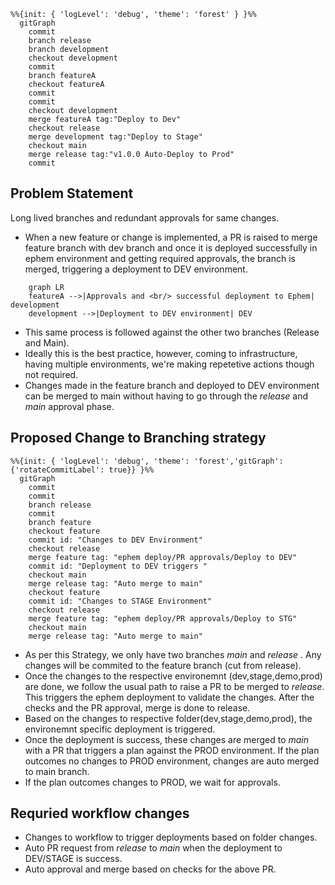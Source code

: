 
```mermaid
%%{init: { 'logLevel': 'debug', 'theme': 'forest' } }%%
  gitGraph
    commit
    branch release
    branch development
    checkout development
    commit
    branch featureA
    checkout featureA
    commit
    commit
    checkout development
    merge featureA tag:"Deploy to Dev"
    checkout release
    merge development tag:"Deploy to Stage"
    checkout main
    merge release tag:"v1.0.0 Auto-Deploy to Prod"
    commit
```

## Problem Statement
Long lived branches and redundant approvals for same changes.

* When a new feature or change is implemented, a PR is raised to merge feature branch with dev branch and once it is deployed successfully in ephem environment and getting required approvals, the branch is merged, triggering a deployment to DEV environment.
  
```mermaid
    graph LR
    featureA -->|Approvals and <br/> successful deployment to Ephem| development
    development -->|Deployment to DEV environment| DEV
```

* This same process is followed against the other two branches (Release and Main).
* Ideally this is the best practice, however, coming to infrastructure, having multiple environments, we're making repetetive actions though not required.
* Changes made in the feature branch and deployed to DEV environment can be merged to main without having to go through the *release* and *main* approval phase.

## Proposed Change to Branching strategy

```mermaid
%%{init: { 'logLevel': 'debug', 'theme': 'forest','gitGraph': {'rotateCommitLabel': true}} }%%
  gitGraph
    commit
    commit
    branch release
    commit
    branch feature
    checkout feature
    commit id: "Changes to DEV Environment"
    checkout release
    merge feature tag: "ephem deploy/PR approvals/Deploy to DEV"
    commit id: "Deployment to DEV triggers "
    checkout main
    merge release tag: "Auto merge to main"
    checkout feature
    commit id: "Changes to STAGE Environment"
    checkout release
    merge feature tag: "ephem deploy/PR approvals/Deploy to STG"
    checkout main
    merge release tag: "Auto merge to main"
```

* As per this Strategy, we only have two branches *main* and *release* . Any changes will be commited to the feature branch (cut from release).
* Once the changes to the respective environemnt (dev,stage,demo,prod) are done, we follow the usual path to raise a PR to be merged to *release*. This triggers the ephem deployment to validate the changes. After the checks and the PR approval, merge is done to release.
* Based on the changes to respective folder(dev,stage,demo,prod), the environemnt specific deployment is triggered.
* Once the deployment is success, these changes are merged to *main* with a PR that triggers a plan against the PROD environment. If the plan outcomes no changes to PROD environment, changes are auto merged to main branch.
* If the plan outcomes changes to PROD, we wait for approvals.

## Requried workflow changes

* Changes to workflow to trigger deployments based on folder changes.
* Auto PR request from *release* to *main* when the deployment to DEV/STAGE is success.
* Auto approval and merge based on checks for the above PR.